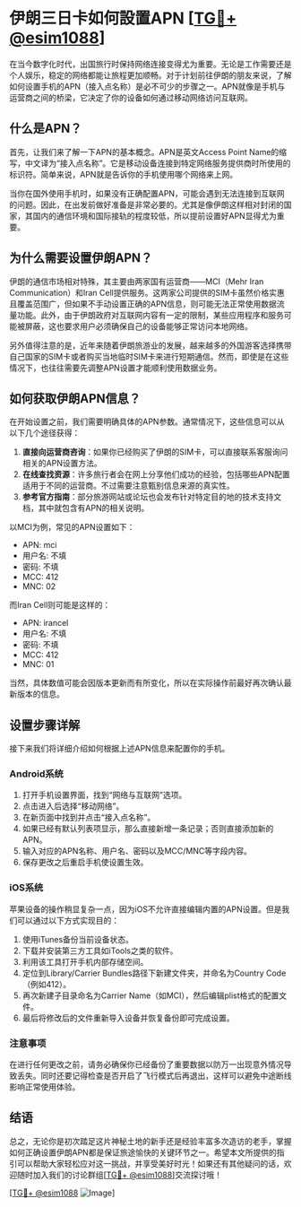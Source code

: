 # 伊朗三日卡如何設置APN [[TG💪+ @esim1088](https://t.me/s/esim1088)]

在当今数字化时代，出国旅行时保持网络连接变得尤为重要。无论是工作需要还是个人娱乐，稳定的网络都能让旅程更加顺畅。对于计划前往伊朗的朋友来说，了解如何设置手机的APN（接入点名称）是必不可少的步骤之一。APN就像是手机与运营商之间的桥梁，它决定了你的设备如何通过移动网络访问互联网。

## 什么是APN？

首先，让我们来了解一下APN的基本概念。APN是英文Access Point Name的缩写，中文译为“接入点名称”。它是移动设备连接到特定网络服务提供商时所使用的标识符。简单来说，APN就是告诉你的手机使用哪个网络来上网。

当你在国外使用手机时，如果没有正确配置APN，可能会遇到无法连接到互联网的问题。因此，在出发前做好准备是非常必要的。尤其是像伊朗这样相对封闭的国家，其国内的通信环境和国际接轨的程度较低，所以提前设置好APN显得尤为重要。

## 为什么需要设置伊朗APN？

伊朗的通信市场相对特殊，其主要由两家国有运营商——MCI（Mehr Iran Communication）和Iran Cell提供服务。这两家公司提供的SIM卡虽然价格实惠且覆盖范围广，但如果不手动设置正确的APN信息，则可能无法正常使用数据流量功能。此外，由于伊朗政府对互联网内容有一定的限制，某些应用程序和服务可能被屏蔽，这也要求用户必须确保自己的设备能够正常访问本地网络。

另外值得注意的是，近年来随着伊朗旅游业的发展，越来越多的外国游客选择携带自己国家的SIM卡或者购买当地临时SIM卡来进行短期通信。然而，即使是在这些情况下，也往往需要先调整APN设置才能顺利使用数据业务。

## 如何获取伊朗APN信息？

在开始设置之前，我们需要明确具体的APN参数。通常情况下，这些信息可以从以下几个途径获得：

1. **直接向运营商咨询**：如果你已经购买了伊朗的SIM卡，可以直接联系客服询问相关的APN设置方法。
2. **在线查找资源**：许多旅行者会在网上分享他们成功的经验，包括哪些APN配置适用于不同的运营商。不过需要注意甄别信息来源的真实性。
3. **参考官方指南**：部分旅游网站或论坛也会发布针对特定目的地的技术支持文档，其中就包含有APN的相关说明。

以MCI为例，常见的APN设置如下：
- APN: mci
- 用户名: 不填
- 密码: 不填
- MCC: 412
- MNC: 02

而Iran Cell则可能是这样的：
- APN: irancel
- 用户名: 不填
- 密码: 不填
- MCC: 412
- MNC: 01

当然，具体数值可能会因版本更新而有所变化，所以在实际操作前最好再次确认最新版本的信息。

## 设置步骤详解

接下来我们将详细介绍如何根据上述APN信息来配置你的手机。

### Android系统

1. 打开手机设置界面，找到“网络与互联网”选项。
2. 点击进入后选择“移动网络”。
3. 在新页面中找到并点击“接入点名称”。
4. 如果已经有默认列表项显示，那么直接新增一条记录；否则直接添加新的APN。
5. 输入对应的APN名称、用户名、密码以及MCC/MNC等字段内容。
6. 保存更改之后重启手机使设置生效。

### iOS系统

苹果设备的操作稍显复杂一点，因为iOS不允许直接编辑内置的APN设置。但是我们可以通过以下方式实现目的：

1. 使用iTunes备份当前设备状态。
2. 下载并安装第三方工具如iTools之类的软件。
3. 利用该工具打开手机内部存储空间。
4. 定位到Library/Carrier Bundles路径下新建文件夹，并命名为Country Code（例如412）。
5. 再次新建子目录命名为Carrier Name（如MCI），然后编辑plist格式的配置文件。
6. 最后将修改后的文件重新导入设备并恢复备份即可完成设置。

### 注意事项

在进行任何更改之前，请务必确保你已经备份了重要数据以防万一出现意外情况导致丢失。同时还要记得检查是否开启了飞行模式后再退出，这样可以避免中途断线影响正常使用体验。

## 结语

总之，无论你是初次踏足这片神秘土地的新手还是经验丰富多次造访的老手，掌握如何正确设置伊朗APN都是保证旅途愉快的关键环节之一。希望本文所提供的指引可以帮助大家轻松应对这一挑战，并享受美好时光！如果还有其他疑问的话，欢迎随时加入我们的讨论群组[[TG💪+ @esim1088](https://t.me/s/esim1088)]交流探讨哦！

[[TG💪+ @esim1088](https://t.me/s/esim1088) ![Image](https://i.postimg.cc/4NQfJmqS/Snipaste-2025-05-13-00-14-12.png)]